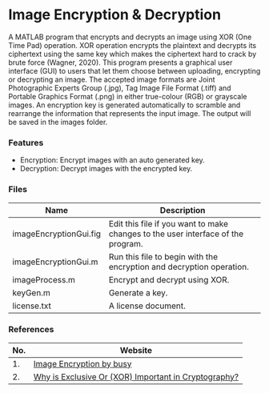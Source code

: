 # Image Encryption & Decryption
A MATLAB program that encrypts and decrypts an image using XOR (One Time Pad) operation. XOR operation encrypts the plaintext and decrypts its ciphertext using the same key which makes the ciphertext hard to crack by brute force (Wagner, 2020). This program presents a graphical user interface (GUI) to users that let them choose between uploading, encrypting or decrypting an image. The accepted image formats are Joint Photographic Experts Group (.jpg), Tag Image File Format (.tiff) and Portable Graphics Format (.png) in either true-colour (RGB) or grayscale images. An encryption key is generated automatically to scramble and rearrange the information that represents the input image. The output will be saved in the images folder.

### Features
- Encryption: Encrypt images with an auto generated key.
- Decryption: Decrypt images with the encrypted key.

### Files
| Name             | Description                                                               |
|------------------|---------------------------------------------------------------------------|
| imageEncryptionGui.fig | Edit this file if you want to make changes to the user interface of the program.                        |
| imageEncryptionGui.m        | Run this file to begin with the encryption and decryption operation.              |
| imageProcess.m    |  Encrypt and decrypt using XOR. |
| keyGen.m   | Generate a key. |
| license.txt   | A license document. |

### References
| No. | Website                                                                                                                                                                                                                                                  |
|-----|----------------------------------------------------------------------------------------------------------------------------------------------------------------------------------------------------------------------------------------------------------|
| 1.  | [Image Encryption by busy](https://www.mathworks.com/matlabcentral/fileexchange/27698-image-encryption)                                                                                                                             |
| 2.  | [Why is Exclusive Or (XOR) Important in Cryptography?](https://blog.boot.dev/cryptography/why-xor-in-cryptography/)                                                                                                                              |
